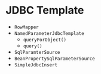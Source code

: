 # JDBC Template

- `RowMapper`
- `NamedParameterJdbcTemplate`
  - `queryForObject()`
  - `query()`
- `SqlParamterSource`
- `BeanPropertySqlParameterSource`
- `SimpleJdbcInsert`
